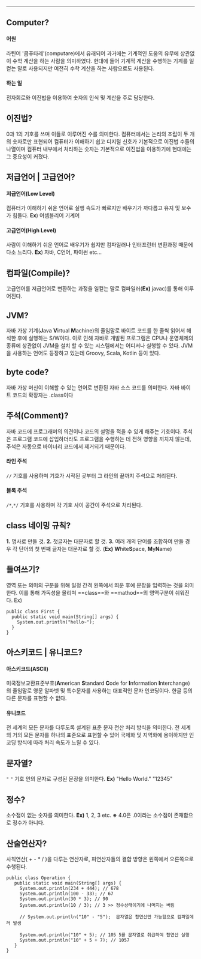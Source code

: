 
---
## Computer?
#### 어원
라틴어 '콤푸타레'(computare)에서 유래되어 과거에는 기계적인 도움의 유무에 상관없이 수학
계산을 하는 사람을 의미하였다. 현대에 들어 기계적 계산을 수행하는 기계를 일컫는 말로 
사용되지만 여전히 수학 계산을 하는 사람으로도 사용된다.
#### 하는 일
전자회로와 이진법을 이용하여 숫자의 인식 및 계산을 주로 담당한다.
## 이진법?
0과 1의 기호를 쓰며 이들로 이루어진 수를 의미한다.
컴퓨터에서는 논리의 조립이 두 개의 숫자로만 표현되어 컴퓨터가 이해하기 쉽고 디지털 신호가 기본적으로 이진법 수들의 나열이며 컴퓨터 내부에서 처리하는 숫자는 기본적으로 이진법을 이용하기에 현대에는 그 중요성이 커졌다.
## 저급언어 | 고급언어?
#### 저급언어(Low Level)
컴퓨터가 이해하기 쉬운 언어로 실행 속도가 빠르지만 배우기가 까다롭고 
유지 및 보수가 힘들다. 
**Ex**) 어셈블리어 기계어 
#### 고급언어(High Level) 
사람이 이해하기 쉬운 언어로 배우기가 쉽지만 컴파일러나 인터프린터 변환과정 때문에 다소 
느리다. 
**Ex**) 자바, C언어, 파이썬 etc...
## 컴파일(Compile)?
고급언어를 저급언어로 변환하는 과정을 일컫는 말로 컴파일러(**Ex)** javac)를 통해 이루어진다.
## JVM?
자바 가상 기계(**J**ava **V**irtual **M**achine)의 줄임말로 바이트 코드를 한 줄씩 읽어서 해석한 후에 실행하는 S/W이다.  이로 인해 자바로 개발된 프로그램은 CPU나 운영체제의 종류에 상관없이 JVM을 설치 할 수 있는 시스템에서는 어디서나 실행할 수 있다. JVM을 사용하는 언어도 등장하고 있는데 Groovy, Scala, Kotlin 등이 있다.
## byte code?
자바 가상 머신이 이해할 수 있는 언어로 변환된 자바 소스 코드를 의미한다.
자바 바이트 코드의 확장자는 .class이다
## 주석(Comment)?
자바 코드에 프로그래머의 의견이나 코드의 설명을 적을 수 있게 해주는 기호이다. 
주석은 프로그램 코드에 삽입하더라도 프로그램을 수행하는 데 전혀 영향을 끼치지 않는데, 주석은  자동으로 바이너리 코드에서 제거되기 때문이다.
#### 라인 주석
`//` 기호를 사용하며 기호가 시작된 곳부터 그 라인의 끝까지 주석으로 처리된다.
#### 블록 주석
`/*`,`*/` 기호를 사용하며 각 기호 사이 공간이 주석으로 처리된다.

## class 네이밍 규칙?
**1.** 명사로 만들 것.
**2.** 첫글자는 대문자로 할 것.
**3.** 여러 개의 단어를 조합하여 만들 경우 각 단어의 첫 번째 글자는 대문자로 할 것. 
(**Ex)** **W**hite**S**pace, **M**y**N**ame)

## 들여쓰기?
영역 또는 의미의 구분을 위해 일정 간격 왼쪽에서 띄운 후에 문장을 입력하는 것을 의미한다.
이를 통해 가독성을 올리며 ==class==와 ==mathod==의 영역구분이 쉬워진다.
Ex)
```
public class First {
  public static void main(String[] args) {
	System.out.println("hello~");
  }
}
```

## 아스키코드 | 유니코드?
#### 아스키코드(ASCII)
미국정보교환표준부호(**A**merican **S**tandard **C**ode for **I**nformation **I**nterchange)의 줄임말로
영문 알파벳 및 특수문자를 사용하는 대표적인 문자 인코딩이다. 한글 등의 다른 문자를 표현할 수 없다.
#### 유니코드
전 세계의 모든 문자를 다루도록 설계된 표준 문자 전산 처리 방식을 의미한다. 전 세계의 거의 모든 문자를 하나의 표준으로 표현할 수 있어 국제화 및 지역화에 용이하지만 인코딩 방식에 따라 처리 속도가 느릴 수 있다.
## 문자열?
`"`  `"` 기호 안의 문자로 구성된 문장을 의미한다.
**Ex)** "Hello World."   "12345"
## 정수?
소수점이 없는 숫자를 의미한다.
**Ex)** 1, 2, 3 etc.
**※** 4.0은 .0이라는 소수점이 존재함으로 정수가 아니다.
## 산술연산자? 
사칙연산( + - * / )을 다루는 연산자로, 피연산자들의 결합 방향은 왼쪽에서 오른쪽으로 수행된다.
```
public class Operation {
   public static void main(String[] args) {
     System.out.println(234 + 444); // 678
     System.out.println(100 - 33); // 67
     System.out.println(30 * 3); // 90
     System.out.println(10 / 3); // 3 >> 정수상태이기에 나머지는 버림
     
     // System.out.println("10" - "5");  문자열은 합연산만 가능함으로 컴파일에러 발생

     System.out.println("10" + 5); // 105 5를 문자열로 취급하여 합연산 실행
     System.out.println("10" + 5 + 7); // 1057
   }
}
```
